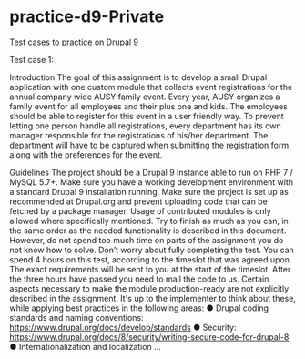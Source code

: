 # practice-d9-Private
Test cases to practice on Drupal 9

Test case 1:

Introduction
The goal of this assignment is to develop a small Drupal application with one custom module that
collects event registrations for the annual company wide AUSY family event.
Every year, AUSY organizes a family event for all employees and their plus one and kids. The employees
should be able to register for this event in a user friendly way. To prevent letting one person handle all
registrations, every department has its own manager responsible for the registrations of his/her
department. The department will have to be captured when submitting the registration form along with
the preferences for the event.

Guidelines
The project should be a Drupal 9 instance able to run on PHP 7 / MySQL 5.7+.
Make sure you have a working development environment with a standard Drupal 9 installation running.
Make sure the project is set up as recommended at Drupal.org and prevent uploading code that can be
fetched by a package manager.
Usage of contributed modules is only allowed where specifically mentioned.
Try to finish as much as you can, in the same order as the needed functionality is described in this
document. However, do not spend too much time on parts of the assignment you do not know how to
solve. Don’t worry about fully completing the test.
You can spend 4 hours on this test, according to the timeslot that was agreed upon. The exact
requirements will be sent to you at the start of the timeslot. After the three hours have passed you need
to mail the code to us.
Certain aspects necessary to make the module production-ready are not explicitly described in the
assignment. It's up to the implementer to think about these, while applying best practices in the
following areas:
● Drupal coding standards and naming conventions:
https://www.drupal.org/docs/develop/standards
● Security: https://www.drupal.org/docs/8/security/writing-secure-code-for-drupal-8
● Internationalization and localization ...